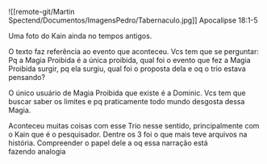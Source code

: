 ![[remote-git/Martin Spectend/Documentos/ImagensPedro/Tabernaculo.jpg]]
Apocalipse 18:1-5

Uma foto do Kain ainda no tempos antigos.

O texto faz referência ao evento que aconteceu. Vcs tem que se perguntar: Pq a Magia Proibida é a única proibida, qual foi o evento que fez a Magia Proibida surgir, pq ela surgiu, qual foi o proposta dela e oq o trio estava pensando?

O único usuário de Magia Proibida que existe é a Dominic. Vcs tem que buscar saber os limites e pq praticamente todo mundo desgosta dessa Magia.

Aconteceu muitas coisas com esse Trio nesse sentido, principalmente com o Kain que é o pesquisador. Dentre os 3 foi o que mais teve arquivos na história. Compreender o papel dele a oq essa narração está fazendo analogia